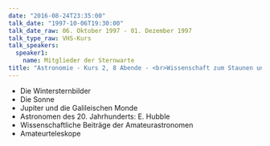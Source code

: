 ```yaml
---
date: "2016-08-24T23:35:00"
talk_date: "1997-10-06T19:30:00"
talk_date_raw: 06. Oktober 1997 - 01. Dezember 1997
talk_type_raw: VHS-Kurs
talk_speakers:
  speaker1:
    name: Mitglieder der Sternwarte
title: "Astronomie - Kurs 2, 8 Abende - <br>Wissenschaft zum Staunen und Mitmachen"
---
```


- Die Wintersternbilder
- Die Sonne
- Jupiter und die Galileischen Monde
- Astronomen des 20. Jahrhunderts: E. Hubble
- Wissenschaftliche Beiträge der Amateurastronomen
- Amateurteleskope

